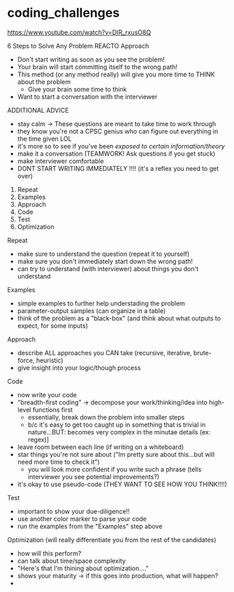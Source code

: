 # coding_challenges

https://www.youtube.com/watch?v=DIR_rxusO8Q


6 Steps to Solve Any Problem
  REACTO Approach
  - Don't start writing as soon as you see the problem!
  - Your brain will start committing itself to the wrong path!
  - This method (or any method really) will give you more time to THINK about the problem
    - Give your brain some time to think
  - Want to start a conversation with the interviewer

  ADDITIONAL ADVICE
  - stay calm -> These questions are meant to take time to work through
  - they know you're not a CPSC genius who can figure out everything in the time given LOL
  - it's more so to see if you've been *exposed to certain information/theory*
  - make it a conversation (TEAMWORK! Ask questions if you get stuck)
  - make interviewer comfortable
  - DONT START WRITING IMMEDIATELY !!!! (it's a reflex you need to get over)
  
1. Repeat
2. Examples
3. Approach
4. Code
5. Test
6. Optimization


Repeat
- make sure to understand the question (repeat it to yourself)
- make sure you don't immediately start down the wrong path!
- can try to understand (with interviewer) about things you don't understand

Examples
- simple examples to further help understading the problem
- parameter-output samples (can organize in a table)
- think of the problem as a "black-box" (and think about what outputs to expect, for some inputs)


Approach
- describe ALL approaches you CAN take (recursive, iterative, brute-force, heuristic)
- give insight into your logic/though process

Code
- now write your code
- "breadth-first coding" -> decompose your work/thinking/idea into high-level functions first
  - essentially, break down the problem into smaller steps
  - b/c it's easy to get too caught up in something that is trivial in nature...BUT: becomes very complex in the minutae details (ex: regex)]
- leave room between each line (if writing on a whiteboard)
- star things you're not sure about ("Im pretty sure about this...but will need more time to check it")
  - you will look more confident if you write such a phrase (tells interviewer you see potential improvements?)
- it's okay to use pseudo-code (THEY WANT TO SEE HOW YOU THINK!!!!)

Test
- important to show your due-diligence!!
- use another color marker to parse your code
- run the examples from the "Examples" step above


Optimization (will really differentiate you from the rest of the candidates)
- how will this perform?
- can talk about time/space complexity
- "Here's that I'm thining about optimization...."
- shows your maturity -> if this goes into production, what will happen?
- 
